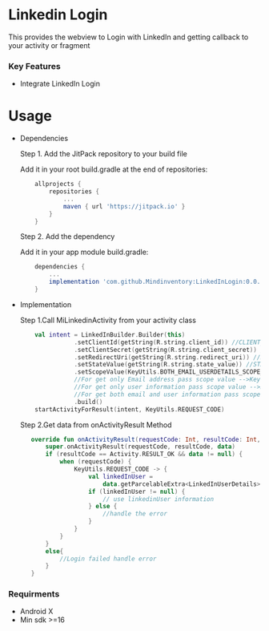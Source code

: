 # Linkedin Login 

This provides the webview to Login with LinkedIn and getting callback to your activity or fragment

### Key Features

* Integrate LinkedIn Login

# Usage

* Dependencies

    Step 1. Add the JitPack repository to your build file
    
    Add it in your root build.gradle at the end of repositories:

    ```groovy
	    allprojects {
		    repositories {
			    ...
			    maven { url 'https://jitpack.io' }
		    }
	    }
    ``` 

    Step 2. Add the dependency
    
    Add it in your app module build.gradle:
    
    ```groovy
        dependencies {
            ...
            implementation 'com.github.Mindinventory:LinkedInLogin:0.0.2'
        }
    ``` 
    
    
* Implementation

    Step 1.Call MiLinkedinActivity from your activity class
    
    ```kotlin
        val intent = LinkedInBuilder.Builder(this)
                   .setClientId(getString(R.string.client_id)) //CLIENT_ID
                   .setClientSecret(getString(R.string.client_secret)) //CLIENT_SECRET
                   .setRedirectUri(getString(R.string.redirect_uri)) //REDIRECT_URI
                   .setStateValue(getString(R.string.state_value)) //STATE_VALUE
                   .setScopeValue(KeyUtils.BOTH_EMAIL_USERDETAILS_SCOPE_VALUE) //PASS_SCOPE_VALUE_HERE
                   //For get only Email address pass scope value -->KeyUtils.ONLY_EMAIL_SCOPE
                   //For get only user information pass scope value -->KeyUtils.ONLY_PROFILE_SCOPE
                   //For get both email and user information pass scope value -->KeyUtils.BOTH_EMAIL_USERDETAILS_SCOPE_VALUE
                   .build()
        startActivityForResult(intent, KeyUtils.REQUEST_CODE)
    ```
    Step 2.Get data from onActivityResult Method
    
    ```kotlin
       override fun onActivityResult(requestCode: Int, resultCode: Int, data: Intent?) {
           super.onActivityResult(requestCode, resultCode, data)
           if (resultCode == Activity.RESULT_OK && data != null) {
               when (requestCode) {
                   KeyUtils.REQUEST_CODE -> {
                       val linkedInUser =
                           data.getParcelableExtra<LinkedInUserDetails>(KeyUtils.KEY_LINKEDIN_CONTENT)
                       if (linkedInUser != null) {
                           // use linkedinUser information
                       } else {
                           //handle the error
                       }
                   }
               }
           }
           else{
               //Login failed handle error
           }
       }
    
   ```
### Requirments   

* Android X
* Min sdk >=16
    


